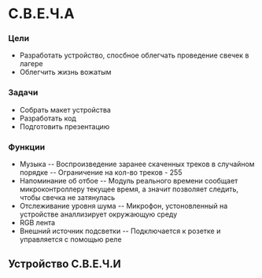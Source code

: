 # С.В.Е.Ч.А
### Цели 
- Разработать устройство, спосбное облегчать проведение свечек в лагере
- Облегчить жизнь вожатым
### Задачи
- Собрать макет устройства
- Разработать код
- Подготовить презентацию
### Функции 
- Музыка
-- Воспроизведение заранее скаченных треков в случайном порядке
-- Ограничение на кол-во треков - 255
- Напоминание об отбое
-- Модуль реального времени сообщает микроконтроллеру текущее время, а значит позволяет следить, чтобы свечка не затянулась
- Отслеживание уровня шума
-- Микрофон, устоновленный на устройстве аналлизирует окружающую среду
- RGB лента
- Внешний источник подсветки
-- Подключается к розетке и управляется с помощью реле

## Устройство С.В.Е.Ч.И
